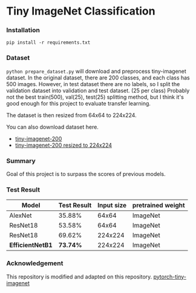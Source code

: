 # Tiny ImageNet Classification

### Installation

```
pip install -r requirements.txt
```

### Dataset

`python prepare_dataset.py` will download and preprocess tiny-imagenet dataset.
In the original dataset, there are 200 classes, and each class has 500 images.
However, in test dataset there are no labels, so I split the validation dataset into validation and test dataset. (25 per class)
Probably not the best train(500), val(25), test(25) splitting method, but I think it's good enough for this project to evaluate transfer learning.

The dataset is then resized from 64x64 to 224x224.

You can also download dataset here.
- [tiny-imagenet-200](https://github.com/tjmoon0104/pytorch-tiny-imagenet/releases/download/tiny-imagenet-dataset/processed-tiny-imagenet-200.zip)
- [tiny-imagenet-200 resized to 224x224](https://github.com/tjmoon0104/pytorch-tiny-imagenet/releases/download/tiny-imagenet-dataset/tiny-224.zip)

### Summary

Goal of this project is to surpass the scores of previous models.

### Test Result

| Model           | Test Result | Input size | pretrained weight |
| --------------- | ----------- | ---------- | ----------------- |
| AlexNet         | 35.88%      | 64x64      | ImageNet          |
| ResNet18        | 53.58%      | 64x64      | ImageNet          |
| ResNet18        | 69.62%      | 224x224    | ImageNet          |
| **EfficientNetB1** | **73.74%**      | 224x224    | ImageNet          |

### Acknowledgement

This repository is modified and adapted on this repository.
[pytorch-tiny-imagenet](https://github.com/tjmoon0104/pytorch-tiny-imagenet)
